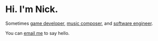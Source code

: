 <h1>Hi. I'm Nick.</h1>

<p>
  Sometimes <a href="https://www.brushfire.games">game developer</a>, <a href="https://soundcloud.com/nickgravelyn">music composer</a>, and <a href="https://github.com/nickgravelyn">software engineer</a>.
</p>

<p>
  You can <a href="mailto:hello@nickgravelyn.com">email me</a> to say hello.
</p>
